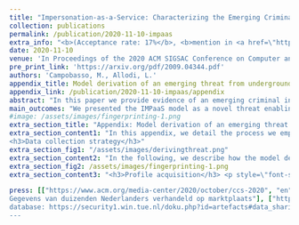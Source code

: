 ```yaml
---
title: "Impersonation-as-a-Service: Characterizing the Emerging Criminal Infrastructure for User Impersonation at Scale"
collection: publications
permalink: /publication/2020-11-10-impaas
extra_info: "<b>(Acceptance rate: 17%</b>, <b>mention in <a href=\"https://www.acm.org/media-center/2020/october/ccs-2020\">ACM CCS 2020 Highlights</a>)</b>"
date: 2020-11-10
venue: 'In Proceedings of the 2020 ACM SIGSAC Conference on Computer and Communications Security (CCS ’20)'
pre_print_link: 'https://arxiv.org/pdf/2009.04344.pdf'
authors: 'Campobasso, M., Allodi, L.'
appendix_title: Model derivation of an emerging threat from underground market observations
appendix_link: /publication/2020-11-10-impaas/appendix
abstract: "In this paper we provide evidence of an emerging criminal infrastructure enabling impersonation attacks at scale. Impersonation-as-a-Service (IMPaaS) allows attackers to systematically collect and enforce user profiles (consisting of user credentials, cookies, device and behavioural fingerprints, and other metadata) to circumvent risk-based authentication system and effectively bypass multi-factor authentication mechanisms. We present the ImpaaS model and evaluate its implementation by analysing the operation of a large, invite-only, Russian ImpaaS platform providing user profiles for more than 260'000 Internet users worldwide. Our findings suggest that the ImpaaS model is growing, and provides the mechanisms needed to systematically evade authentication controls across multiple platforms, while providing attackers with a reliable, up-to-date, and semi-automated environment enabling target selection and user impersonation against Internet users as scale."
main_outcomes: "We presented the IMPaaS model as a novel threat enabling attackers to perform user impersonation at scale. IMPaaS is supported by an emergent criminal infrastructure that control the supply chain of user profiles, from system infection to profile acquisition and commodification. Criminals produce fingerprints from compromised hosts, which are bundles of information containing credentials, cookies, history and behavioral metadata of the victim, allowing attackers to seamlessly reproduce a user's \"appearance\" in front of an authentication system. Such fingerprints are available on the IMPaaS platform for prices ranging from a few to hundreds of USD, depending on the wealth of the country of the victim, the amount of available accounts available and which accounts are contained. From our analysis, we identify a strong correlation in the price with the presence of credentials for banking websites, cryptocurrency exchanges and e-commerce accounts. In addition, our research provided further evidences supporting the claim that undergound platform operators are actively monitoring crawling activities and take measures to limit them."
#image: /assets/images/fingerprinting-1.png
extra_section_title: "Appendix: Model derivation of an emerging threat from underground market observations"
extra_section_content1: "In this appendix, we detail the process we employed to derive each step of the IMPaaS criminal model. Whereas generally threat identification and derivation originate from technical observations of malicious activity (e.g., through malware reverse engineering, botnet sinkholing, etc.), in this paper we derived the IMPaaS threat model from observational data coming from the underground ecosystem itself. As criminal business models advance, being able to \"reverse engineer\" those to derive a bigger-picture view of the threat ecosystem has clear value: it allows us to better understand the criminal processes sustaining threat development and innovation, and provides us with insights on technical criminal artifacts we may have not yet detected \"in the wild\". In the following we share the process we followed to derive the IMPaaS model described in the paper, and synthesized below.<br/>
<h3>Data collection strategy</h3>"
extra_section_fig1: "/assets/images/derivingthreat.png"
extra_section_content2: "In the following, we describe how the model described in Figure 1 of the paper (reported below) has been derived from evidence collected following the strategy described above. <h3>The Impersonation-as-a-Service Model</h3>"
extra_section_fig2: /assets/images/fingerprinting-1.png
extra_section_content3: "<h3>Profile acquisition</h3> <p style=\"font-size: 0.85em\">IMPaaS.ru offers hundreds of thousands user profiles where each of them, according to the marketplace's wiki, represents a single victim <b>(A)</b>. As several security industry report from their investigations, to harvest this amount of user profiles, IMPaaS.ru was employing AZORult, an infostealer malware <b>(C)</b>. To get a glimpse in the fuctioning of the malware, we collected several samples available on different undergound communities in which we have a foothold; we consistently obtained a bundle containing a set of instructions, a payload generator and a C2 server. Then, we infected our test systems and observed the high-level functioning <b>(D)</b>. In addition, in a post of a prominent underground marketplace, IMPaaS.ru operators were seeking for collaborators that could provide substantial quantities of infected hosts to control <b>(B)</b>. The large amount of available user profiles on IMPaaS.ru and the IMPaaS.ru operators interactions on other prominent underground communities suggest that IMPaaS operators rely on large scale malware infections (provided by themselves, or from partnerships with PPI, EaaS, MaaS operators, or both), whose malware was AZORult (now dismissed), to fuel their market with user profiles.</p><h3>Profile selection</h3><p style=\"font-size: 0.85em\">Once obtained access to IMPaaS.ru, the customer has access to the list of available user profiles <b>(A)</b>. To better fit the needs of the customer, an advanced search tool allows to filter user profiles containing credentias for given websites, price range, country of infection, installation date and other parameters <b>(A)</b>. After the first user profile is bought, the customer can download a custom version of Chromium and a plugin that will enforce the acquired user profile in the browser <b>(A)</b>.</p><h3>Profile enforcement</h3><p style=\"font-size: 0.85em\">The combination of user profile, browser and plugin empower the customer to an attacker capable of successfully impersonate the victim <b>(A, B, E)</b>. From the market's wiki and from IMPaaS.ru operator's ads on affiliated communities, they claim that their solutions allow to reliably spoof the identity of a victim to the analytical systems employed from social and bank identity verification systems. <b>(B)</b>. To achieve this, IMPaaS.ru operators claim that they collect a wide set of information from the victim's host, including the ones that major banks, payment and online antifraud systems monitor. Further, they claim that once an attacker enforces the fingerprint via the plugin, this information is provided to those systems. <b>(B)</b>. From their claims, they're exploiting the ease of use introduced from usable security authentication mechanisms such as RBA to bypass potential second factor that may be triggered at login time. In addition, in the FAQ section of the market, they remark the importance of using unblacklisted and accurate SOCKS5 proxies to reproduce the geolocation of the victim <b>(A)</b>. The plugin natively provides support to tunnel traffic into a user-defined SOCKS5 proxy, greatly improving the success rate of the impersonation attack <b>(A)</b>. In addition to the economic considerations made in the paper regarding market's health, common only among established and serious underground markets, the market shows other signs of respectability. In fact, IMPaaS.ru operator's profiles in the affiliated (and sometimes prominent) communities have the status of \"verified sellers\" and come with a long message history <b>(B)</b>. In these messages, they provide updates about evolutions of the marketplace and actively interact with customers, offering support and information <b>(B, E)</b>. In these discussions, customers provide feedbacks to their peers about their experience; positive feedbacks are the majority. A minor portion of unsatisfied customers often complain about having bought a user profile that doesn't bypass 2FA or doesn't contain updated credentials <b>(E)</b>. To these claims, the IMPaaS.ru operators respond that in their ToS they specify that user profiles are sold \"as-is\", with no warranties on their content and how to analyze them before buying <b>(A, B)</b>. Nonetheless, IMPaaS.ru operators show their efforts in improving the quality of the service; to this extent, they implemented a feedback system for user profiles to better understand which profiles meet the quality required from customers <b>(A, E)</b>. To further incentivize customers in using it, they offer a 5% cashback on the value of the reviewed profile <b>(A, E)</b>. Finally, some Telegram channels created by IMPaaS.ru operators offer customers the chance to share their experiences and offer their techniques to cashing out victim's assets, often upon payment <b>(E)</b>.</p><h3>Conclusions</h3><p style=\"font-size: 0.85em\">From these observations, we derive Impersonation-as-a-Service as an emerging threat model to established authentication mechanisms. Albeit we didn't had on hand any user profile due to ethical concerns, the observable criminal ecosystem around this market offers convicing evidences that the IMPaaS model is emerging and can lead arbitrary attackers to successfully impersonate victims at scale. IMPaaS.ru clearly identifies strengths and limitations of the offered solution. Nonetheless, we believe that the existence of IMPaaS.ru, their business model and their presence on the market indicate a strong interest from customers and a proved being able  to support impersonation attacks at scale, offering the needed driving force for other and more sophisticated IMPaaS providers to appear in the cybercriminal panorama.</p>"

press: [["https://www.acm.org/media-center/2020/october/ccs-2020", "en", "<b>ACM CCS - CCS 2020 Highlights</b> - Latest In Cybersecurity Research Unveiled at ACM Conference on Computer and Communications Security"], ["https://www.tue.nl/en/news/news-overview/22-10-2020-researchers-tue-find-huge-and-sophisticated-black-market-for-trade-in-online-fingerprints/", "en", "TU/e - Researchers TU/e find huge and sophisticated black market for trade in online ‘fingerprints’"], ["https://innovationorigins.com/large-scale-criminal-online-marketplace-in-user-profiles/", "en", "InnovationOrigins.com - Large-scale criminal online market in user profiles"], ["https://www.tue.nl/nieuws/nieuwsoverzicht/22-10-2020-onderzoekers-tue-vinden-enorme-zwarte-markt-voor-handel-in-online-fingerprints/", "nl", "TU/e - Onderzoekers TU/e vinden enorme zwarte markt voor handel in online ‘fingerprints’"], ["https://portal.rtvmonitor.nl/#/summary/0589db89-b791-4b09-a181-0811f09d08b3?token=K0UxWEhuVnNoVUdZaGc5a1hSQmEvWTNSZW0yeWRta0lvaXYvT3oxMW96MVdNNVEvKzBZRTVSV2hTa3ZlTzFpSjVvb1kwdkIzMGtXZmZEWDJUUk43SmZNZG5pZ0d5Y2crVXZHMWJoTEw4VlNSZ2VUbXRQazJRV3pYeWRGVzZ3UXJpQitGL0J1ZENERT01", "nl", "<i class=\"fa fa-podcast fa-lg\" aria-hidden=\"true\"></i> NPO Radio 1 - Radio EenVandaag"], ["https://eenvandaag.avrotros.nl/item/dit-is-waarom-criminelen-betalen-om-jouw-typesnelheid-en-muisbewegingen-te-weten-te-komen/", "nl", "NPO Radio 1 - Radio EenVandaag (web) - Waarom cybercriminelen nu zelfs uit zijn op hoe snel je typt, je beeldschermgrootte en muisbewegingen"], ["https://portal.rtvmonitor.nl/#/summary/5c655ba0-3549-4242-95b7-12e65bea1f77?token=K0UxWEhuVnNoVUdZaGc5a1hSQmEvWTNSZW0yeWRta0lvaXYvT3oxMW96MVdNNVEvKzBZRTVSV2hTa3ZlTzFpSjVvb1kwdkIzMGtXZmZEWDJUUk43SlZldWdLcllzZnBtU2o0U081ank5VDcyQ1VheTMvZHFOU2dMVGtzTjVpUjhUaEdORUlRTUdJTT01", "nl", "<i class=\"fa fa-podcast fa-lg\" aria-hidden=\"true\"></i> Radio 538"], ["https://portal.rtvmonitor.nl/#/summary/c8d367df-2d76-4c34-91a3-418cddfc38c2?token=K0UxWEhuVnNoVUdZaGc5a1hSQmEvWTNSZW0yeWRta0lvaXYvT3oxMW96MVdNNVEvKzBZRTVSV2hTa3ZlTzFpSjVvb1kwdkIzMGtXZmZEWDJUUk43SlpodDd0YTY3U2xVa0tGeVdQQmJPZTljYVRkZThPMENRMG52UVNQa1NGK3FJUElzNDJRakIxOD01", "nl", "<i class=\"fa fa-podcast fa-lg\" aria-hidden=\"true\"></i> QMusic"], ["https://www.ed.nl/eindhoven/russen-handelen-op-marktplaats-in-gestolen-online-identiteiten-ontdekten-eindhovense-onderzoekers~a9163c5e/", "nl", "Eindhovens Dagblad - Russen handelen op ‘marktplaats’ in gestolen online identiteiten, ontdekten Eindhovense onderzoekers"], ["https://www.ed.nl/eindhoven/onderzoekers-tu-e-vinden-illegale-russische-marktplaats-voor-online-profielen~ae0b4390/", "nl", "Eindhovens Dagblad - Onderzoekers TU/e vinden illegale Russische marktplaats voor online profielen"], ["https://tweakers.net/nieuws/173872/onderzoekers-vinden-website-die-fingerprints-as-a-service-aanbiedt.html", "nl", "Tweakers.net - Onderzoekers vinden website die 'fingerprints-as-a-service' aanbiedt"], ["https://michelecampobasso.github.io/assets/misc/article_de_volkskrant.pdf", "nl", "<i class=\"fa fa-newspaper-o fa-lg\" aria-hidden=\"true\"></i> De Volkskrant Tech - Data duizenden Nederlanders op Russisch forum (bottom of page)"], ["https://www.fontys.nl/nieuws/omvangrijke-criminele-online-handel-in-gebruikersprofielen/", "nl", "Fontys.nl - Omvangrijke criminele online handel in gebruikersprofielen"], ["https://www.rtlnieuws.nl/tech/artikel/5192926/data-gegevens-wachtwoorden-nederlanders-marktplaats-fingerprint", "nl", "RTL Nieuws - Data duizenden Nederlanders verhandeld op criminele marktplaats"], ["https://www.rd.nl/vandaag/binnenland/gegevens-van-duizenden-nederlanders-verhandeld-op-marktplaats-1.1707730", "nl", "Reformatorisch Dagblad - 
Gegevens van duizenden Nederlanders verhandeld op marktplaats"], ["https://studio040.nl/nieuws/artikel/tue-legt-russische-handel-in-online-identiteiten-bloot", "nl", "Studio 040 - TU/e legt Russische handel in digitale 'fingerprints' bloot"], ["https://www.nd.nl/nieuws/varia/999476/gegevens-van-duizenden-nederlanders-verhandeld-op-marktplaats", "nl", "Nederlands Dagblad - Gegevens van duizenden Nederlanders verhandeld op marktplaats"], ["https://www.technischweekblad.nl/nieuws/onderzoekers-tu-e-vinden-enorme-zwarte-markt-in-online-fingerprints", "nl", "Technisch Weekblad - Onderzoekers TU/e vinden enorme zwarte markt in online ‘fingerprints’"], ["https://www.computable.nl/artikel/nieuws/security/7083260/250449/cybercrimineel-koopt-amper-tech-marktplaats.html", "nl", "Computable - Marktplaats nog geen techparadijs voor cybercrimineel"], ["https://www.trouw.nl/binnenland/tu-eindhoven-spoort-handel-op-in-online-vingerafdrukken~b91811a4/", "nl", "Trouw - TU Eindhoven spoort handel op in online vingerafdrukken"], ["https://www.hartvannederland.nl/nieuws/2020/onderzoekers-tu-eindhoven-ontdekken-website-handel-profielen/", "nl", "Hart van Nederland - TU Eindhoven ontdekt Russische website voor handel in online vingerafdrukken"], ["https://www.rtlnieuws.nl/tech/artikel/5192713/onderzoekers-tu-eindhoven-ontdekken-site-met-handel-profielen", "nl", "RTL - 'Site met handel in profielen biedt toegang tot 260.000 accounts'"], ["https://www.bd.nl/eindhoven/onderzoekers-tu-e-vinden-illegale-russische-marktplaats-voor-online-profielen~ae0b4390/", "nl", Brabants Dagblad - Onderzoekers TU/e vinden illegale Russische marktplaats voor online profielen"], ["https://www.agconnect.nl/artikel/online-fingerprinthandel-blootgelegd-door-tu-eindhoven", "nl", "agConnect - Online-fingerprinthandel blootgelegd door TU Eindhoven"], ["https://www.vpngids.nl/nieuws/tu-eindhoven-stuit-op-zwarte-markt-voor-digitale-fingerprints/", "nl", VPNGids - TU Eindhoven stuit op zwarte markt voor digitale fingerprints], ["https://www.ictmagazine.nl/tu-e-ontdekt-enorme-zwarte-markt-voor-handel-in-online-fingerprints/", "nl", "ICT/magazine - TU/e ontdekt enorme zwarte markt voor handel in online fingerprints"], ["https://www.security.nl/posting/675689/Marktplaats+voor+gestolen+profile+laat+criminelen+RBA-systems+ bypass", "nl", "Security NL - Marktplaats voor gestolen profielgegevens laat criminelen RBA-systemen omzeilen"]]
database: https://security1.win.tue.nl/doku.php?id=artefacts#data_sharing
---
```





